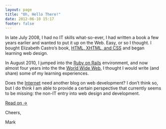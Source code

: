 ```yaml
---
layout: page
title: "Oh, Hello There!"
date: 2012-06-10 15:17
footer: false
---
```


In late July 2008, I had no IT skills what-so-ever, I had written a book a few years earlier and wanted to put it up on the Web. Easy, or so I thought. I bought Elizabeth Castro’s book, [HTML, XHTML, and CSS](/resources) and began learning web design.

In August 2010, I jumped into the [Ruby on Rails](http://rubyonrails.org/) environment, and now almost four years into the the [World Wide Web](http://en.wikipedia.org/wiki/World_Wide_Web), I thought I would write (and share) some of my learning experiences.

Does the [Internet](http://en.wikipedia.org/wiki/Internet) need another blog on web development? I don’t think so, but I do think I am able to provide a certain perspective that currently seems to be missing: the non-IT entry into web design and development.

<a class="read-on" href="/articles">Read on &rarr;</a> 

Cheers,

Mark
